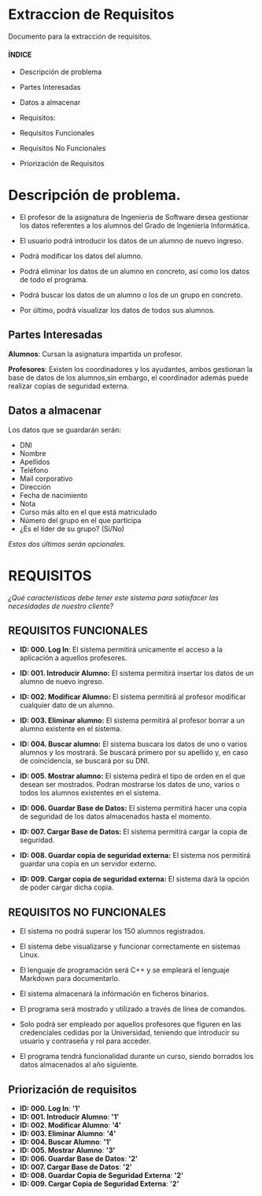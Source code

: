 # Extraccion de Requisitos

Documento para la extracción de requisitos.

#### ÍNDICE

 * Descripción de problema
 * Partes Interesadas
 * Datos a almacenar
 * Requisitos:

  * Requisitos Funcionales
  * Requisitos No Funcionales
  * Priorización de Requisitos

# Descripción de problema.

 * El profesor de la asignatura de Ingeniería de Software desea gestionar los datos referentes a los alumnos del Grado de Ingeniería Informática.

 * El usuario podrá introducir los datos de un alumno de nuevo ingreso.

 * Podrá modificar los datos del alumno.

 * Podrá eliminar los datos de un alumno en concreto, así como los datos de todo el programa.

 * Podrá buscar los datos de un alumno o los de un grupo en concreto.

 * Por último, podrá visualizar los datos de todos sus alumnos.

## Partes Interesadas

**Alumnos**: Cursan la asignatura impartida un profesor.

**Profesores**: Existen los coordinadores y los ayudantes, ambos gestionan la base de datos de los alumnos,sin embargo, el coordinador además puede realizar copias de seguridad externa.

## Datos a almacenar

Los datos que se guardarán serán: 

* DNI
* Nombre
* Apellidos
* Teléfono
* Mail corporativo
* Dirección
* Fecha de nacimiento
* Nota
* Curso más alto en el que está matriculado
* Número del grupo en el que participa
* ¿Es el líder de su grupo? (Si/No)

*Estos dos últimos serán opcionales.*


# REQUISITOS 

*¿Qué características debe tener este sistema para satisfacer las necesidades de nuestro cliente?*


## REQUISITOS FUNCIONALES

 * **ID: 000. Log In**: El sistema permitirá unicamente el acceso a la aplicación a aquellos profesores.

 * **ID: 001. Introducir Alumno:** El sistema permitirá insertar los datos de un alumno de nuevo ingreso.

 * **ID: 002. Modificar Alumno:** El sistema permitirá al profesor modificar cualquier dato de un alumno.

 * **ID: 003. Eliminar alumno:** El sistema permitirá al profesor borrar a un alumno existente en el sistema.

 * **ID: 004. Buscar alumno:** El sistema buscara los datos de uno o varios alumnos y los mostrará. Se buscará primero por su apellido y, en caso de coincidencia, se buscará por su DNI.

 * **ID: 005. Mostrar alumno:** El sistema pedirá el tipo de orden en el que desean ser mostrados. Podran mostrarse los datos de uno, varios o todos los alumnos existentes en el sistema.

 * **ID: 006. Guardar Base de Datos:** El sistema permitirá hacer una copia de seguridad de los datos almacenados hasta el momento.

 * **ID: 007. Cargar Base de Datos:** El sistema permitirá cargar la copia de seguridad.

 * **ID: 008. Guardar copia de seguridad externa:** El sistema nos permitirá guardar una copia en un servidor externo.

 * **ID: 009. Cargar copia de seguridad externa:** El sistema dará la opción de poder cargar dicha copia.


## REQUISITOS NO FUNCIONALES

 * El sistema no podrá superar los 150 alumnos registrados.

 * El sistema debe visualizarse y funcionar correctamente en sistemas Linux.

 * El lenguaje de programación será C++ y se empleará el lenguaje Markdown para documentarlo.

 * El sistema almacenará la infórmación en ficheros binarios.

 * El programa será mostrado y utilizado a través de línea de comandos.

 * Solo podrá ser empleado por aquellos profesores que figuren en las credenciales cedidas por la Universidad, teniendo que introducir su usuario y contraseña y rol para acceder.

 * El programa tendrá funcionalidad durante un curso, siendo borrados los datos almacenados al año siguiente.


## Priorización de requisitos

* **ID: 000. Log In**: **'1'**
* **ID: 001. Introducir Alumno**: **'1'**
* **ID: 002. Modificar Alumno**: **'4'**
* **ID: 003. Eliminar Alumno**: **'4'**
* **ID: 004. Buscar Alumno**: **'1'**
* **ID: 005. Mostrar Alumno**: **'3'**
* **ID: 006. Guardar Base de Datos**: **'2'**
* **ID: 007. Cargar Base de Datos**: **'2'**
* **ID: 008. Guardar Copia de Seguridad Externa**: **'2'**
* **ID: 009. Cargar Copia de Seguridad Externa**: **'2'**



